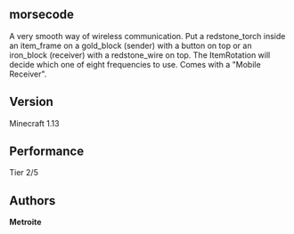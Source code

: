 ## morsecode

A very smooth way of wireless communication. Put a redstone_torch inside an item_frame on a gold_block (sender) with a button on top or an iron_block (receiver) with a redstone_wire on top. The ItemRotation will decide which one of eight frequencies to use. Comes with a "Mobile Receiver".

## Version

Minecraft 1.13

## Performance

Tier 2/5

## Authors

**Metroite**
